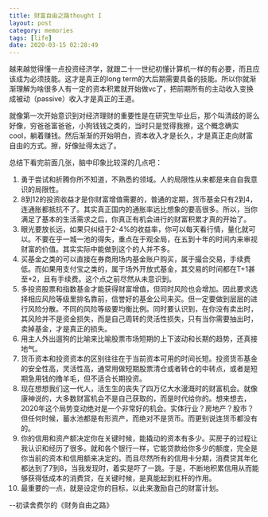 ```yaml
---
title: 财富自由之路thought I
layout: post
category: memories
tags: [life]
date: 2020-03-15 02:28:49
---
```


越来越觉得懂一点投资经济学，就跟二十一世纪初懂计算机一样的有必要，而且应该成为必须技能。这才是真正的long term的大后期需要具备的技能。所以你就渐渐理解为啥很多人有一定的资本积累就开始做vc了，把前期所有的主动收入变换成被动（passive）收入才是真正的王道。

就像第一次开始意识到对经济理财的重要性是在研究生毕业后，那个叫清歧的哥么好像，穷爸爸富爸爸，小狗钱钱之类的，当时只是觉得我擦，这个概念确实cool，躺着赚钱。然后渐渐的开始明白，资本收入才是长久，才是真正走向财富自由的方式。擦，好像扯得太远了。

总结下看完前面几张，脑中印象比较深的几点吧：

1. 勇于尝试和折腾你所不知道，不熟悉的领域。人的局限性从来都是来自自我意识的局限性。
2. 8到12的投资收益才是你财富增值需要的，普通的定期，货币基金只有2到4，连通胀都抵抗不了。其实真正国内的通胀率远比想象的要高很多。所以，当你满足了基本的生活需求之后，你真正有机会进行的财富积累才真的开始了。
3. 眼光要放长远，如果只纠结于2-4%的收益率，你可以每天看行情，量化就可以。不要在乎一城一池的得失，重点在于观全局，在五到十年的时间内来审视财富的价值。其实实际中能做到这个的人并不多。
4. 买基金之类的可以直接在券商用场内基金账户购买，属于撮合交易，手续费低。而如果用支付宝之类的，属于场外开放式基金，其交易的时间都在T+1甚至+2，且有手续费。这个点之前尽然从未意识到。
5. 多投资股票和指数基金才能获得财富增值，但同时风险也会增加。因此要求选择相应风险等级里排名靠前，信誉好的基金公司来买。但一定要做到层层的进行风险分散。不同的风险等级要均衡比例。同时要认识到，在你没有卖出时，其风险并不是资金损失，而是自己周转的灵活性损失，只有当你需要抽出时，卖掉基金，才是真正的损失。
6. 用主人外出遛狗的比喻来比喻股票市场短期的上下波动和长期的趋势，还真接地气。
7. 货币资本和投资资本的区别往往在于当前资本可用的时间长短。投资货币基金的安全性高，灵活性高，通常用做短期股票清仓或者转仓的中转点，或者是短期急用钱的撸羊毛，但不适合长期投资。
8. 现在想想我们这一代人，活生生的丧失了四万亿大水漫溉时的财富机会。就像康神说的，大多数财富机会不是自己获取的，而是时代给你的。想来想去，2020年这个局势变动绝对是一个非常好的机会。实体行业？房地产？股市？但任何时候，蓄水池都是有形资产，而绝对不是货币。而更别说连货币都没有的。
9. 你的信用和资产额决定你在关键时候，能撬动的资本有多少。买房子的过程让我认识和经历了很多。就和各个银行一样，它能贷款给你多少的额度，完全是你当前的资本和信用额来决定的。而且尽然所有的信用卡分期，消费贷其年化都达到了7到8，当我发现时，着实是吓了一跳。于是，不断地积累信用从而能够获得低成本的消费贷，在关键时候，是真能起到杠杆的作用。
10. 最重要的一点，就是设定你的目标，以此来激励自己的财富计划。


--初读舍费尔的《财务自由之路》